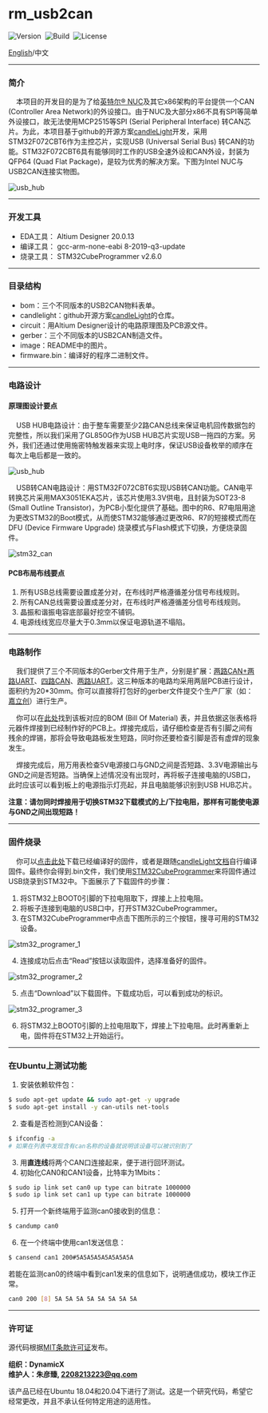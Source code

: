 # rm_usb2can

![Version](https://img.shields.io/badge/Version-1.0.3-brightgreen.svg)&nbsp;&nbsp;![Build](https://img.shields.io/badge/Build-Passed-success.svg)&nbsp;&nbsp;![License](https://img.shields.io/badge/License-MIT-blue.svg)

[English](https://github.com/rm-controls/rm_usb2can/blob/main/README.md)/中文

***

### 简介

&nbsp;&nbsp;&nbsp;&nbsp;本项目的开发目的是为了给[英特尔® NUC](https://www.intel.cn/content/www/cn/zh/products/details/nuc.html)及其它x86架构的平台提供一个CAN (Controller Area Network)的外设接口。由于NUC及大部分x86不具有SPI等简单外设接口，故无法使用MCP2515等SPI (Serial Peripheral Interface) 转CAN芯片。为此，本项目基于github的开源方案[candleLight](https://github.com/candle-usb/candleLight_fw/tree/master)开发，采用STM32F072CBT6作为主控芯片，实现USB (Universal Serial Bus) 转CAN的功能。STM32F072CBT6具有能够同时工作的USB全速外设和CAN外设，封装为QFP64 (Quad Flat Package)，是较为优秀的解决方案。下图为Intel NUC与USB2CAN连接实物图。

![usb_hub](https://raw.githubusercontent.com/rm-controls/rm_usb2can/main/image/nuc_with_usb2can.jpg)

***

### 开发工具

+ EDA工具： Altium Designer 20.0.13
+ 编译工具： gcc-arm-none-eabi  8-2019-q3-update
+ 烧录工具： STM32CubeProgrammer v2.6.0

***

### 目录结构

+ bom：三个不同版本的USB2CAN物料表单。
+ candlelight：github开源方案[candleLight](https://github.com/candle-usb/candleLight_fw/tree/master)的仓库。
+ circuit：用Altium Designer设计的电路原理图及PCB源文件。
+ gerber：三个不同版本的USB2CAN制造文件。
+ image：README中的图片。
+ firmware.bin：编译好的程序二进制文件。

***

### 电路设计

#### 原理图设计要点

&nbsp;&nbsp;&nbsp;&nbsp;USB HUB电路设计：由于整车需要至少2路CAN总线来保证电机回传数据包的完整性，所以我们采用了GL850G作为USB HUB芯片实现USB一拖四的方案。另外，我们还通过使用施密特触发器来实现上电时序，保证USB设备枚举的顺序在每次上电后都是一致的。

![usb_hub](https://raw.githubusercontent.com/rm-controls/rm_usb2can/main/image/usb_hub.png)

&nbsp;&nbsp;&nbsp;&nbsp;USB转CAN电路设计：用STM32F072CBT6实现USB转CAN功能。CAN电平转换芯片采用MAX3051EKA芯片，该芯片使用3.3V供电，且封装为SOT23-8 (Small Outline Transistor)，为PCB小型化提供了基础。图中的R6、R7电阻用途为更改STM32的Boot模式，从而使STM32能够通过更改R6、R7的短接模式而在DFU (Device Firmware Upgrade) 烧录模式与Flash模式下切换，方便烧录固件。

![stm32_can](https://raw.githubusercontent.com/rm-controls/rm_usb2can/main/image/stm32_can.png)

#### PCB布局布线要点

1. 所有USB总线需要设置成差分对，在布线时严格遵循差分信号布线规则。
2. 所有CAN总线需要设置成差分对，在布线时严格遵循差分信号布线规则。
3. 晶振和谐振电容底部最好挖空不铺铜。
4. 电源线线宽应尽量大于0.3mm以保证电源轨道不塌陷。

***

### 电路制作

&nbsp;&nbsp;&nbsp;&nbsp;我们提供了三个不同版本的Gerber文件用于生产，分别是扩展：[两路CAN+两路UART](https://github.com/rm-controls/rm_usb2can/tree/main/gerber/2CAN%2B2UART)、[四路CAN](https://github.com/rm-controls/rm_usb2can/tree/main/gerber/4CAN)、[两路UART](https://github.com/rm-controls/rm_usb2can/tree/main/gerber/2UART)。这三种版本的电路均采用两层PCB进行设计，面积约为20*30mm。你可以直接将打包好的gerber文件提交个生产厂家（如：[嘉立创](https://www.jlc.com/#)）进行生产。

&nbsp;&nbsp;&nbsp;&nbsp;你可以在[此处](https://github.com/rm-controls/rm_usb2can/tree/main/bom)找到该板对应的BOM (Bill Of Material) 表，并且依据这张表格将元器件焊接到已经制作好的PCB上。焊接完成后，请仔细检查是否有引脚之间有残余的焊锡，那将会导致电路板发生短路，同时你还要检查引脚是否有虚焊的现象发生。

&nbsp;&nbsp;&nbsp;&nbsp;焊接完成后，用万用表检查5V电源接口与GND之间是否短路、3.3V电源输出与GND之间是否短路。当确保上述情况没有出现时，再将板子连接电脑的USB口，此时应该可以看到板上的电源指示灯亮起，并且电脑能够识别到USB HUB芯片。

**注意：请勿同时焊接用于切换STM32下载模式的上/下拉电阻，那样有可能使电源与GND之间出现短路！**

***

### 固件烧录

&nbsp;&nbsp;&nbsp;&nbsp;你可以[点击此处](https://raw.githubusercontent.com/rm-controls/rm_usb2can/main/firmware.bin)下载已经编译好的固件，或者是跟随[candleLight文档](https://github.com/candle-usb/candleLight_fw/tree/master#building)自行编译固件。最终你会得到.bin文件，我们使用[STM32CubeProgrammer](https://www.st.com/zh/development-tools/stm32cubeprog.html)来将固件通过USB烧录到STM32中。下面展示了下载固件的步骤：

1. 将STM32上BOOT0引脚的下拉电阻取下，焊接上上拉电阻。
2. 将板子连接到电脑的USB口中，打开STM32CubeProgrammer。
3. 在STM32CubeProgrammer中点击下图所示的三个按钮，搜寻可用的STM32设备。

![stm32_programer_1](https://raw.githubusercontent.com/rm-controls/rm_usb2can/main/image/stm32_programer_1.png)

4. 连接成功后点击“Read”按钮以读取固件，选择准备好的固件。

![stm32_programer_2](https://raw.githubusercontent.com/rm-controls/rm_usb2can/main/image/stm32_programer_2.png)

5. 点击“Download”以下载固件。下载成功后，可以看到成功的标识。

![stm32_programer_3](https://raw.githubusercontent.com/rm-controls/rm_usb2can/main/image/stm32_programer_3.png)

6. 将STM32上BOOT0引脚的上拉电阻取下，焊接上下拉电阻。此时再重新上电，固件将在STM32上开始运行。

***

### 在Ubuntu上测试功能

1. 安装依赖软件包：

```bash
$ sudo apt-get update && sudo apt-get -y upgrade
$ sudo apt-get install -y can-utils net-tools
```

2. 查看是否检测到CAN设备：

```bash
$ ifconfig -a
# 如果在列表中发现含有can名称的设备就说明该设备可以被识别到了
```

3. 用**直连线**将两个CAN口连接起来，便于进行回环测试。
4. 初始化CAN0和CAN1设备，比特率为1Mbits：

```bash
$ sudo ip link set can0 up type can bitrate 1000000
$ sudo ip link set can1 up type can bitrate 1000000
```

5. 打开一个新终端用于监测can0接收到的信息：

```bash
$ candump can0
```

6. 在一个终端中使用can1发送信息：

```bash
$ cansend can1 200#5A5A5A5A5A5A5A5A
```

若能在监测can0的终端中看到can1发来的信息如下，说明通信成功，模块工作正常。

```bash
can0 200 [8] 5A 5A 5A 5A 5A 5A 5A 5A
```

***

### 许可证

源代码根据[MIT条款许可证](https://github.com/rm-controls/rm_usb2can/blob/main/LICENSE)发布。

**组织：DynamicX <br>
维护人：朱彦臻, 2208213223@qq.com**

该产品已经在Ubuntu 18.04和20.04下进行了测试。这是一个研究代码，希望它经常更改，并且不承认任何特定用途的适用性。